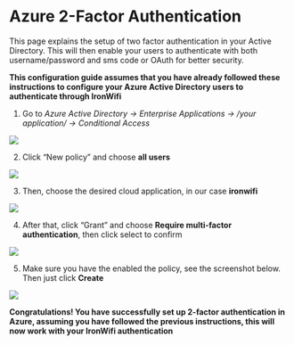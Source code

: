 # Azure 2-Factor Authentication 

This page explains the setup of two factor authentication in your Active Directory. This will then enable your users to authenticate with both username/password and sms code or OAuth for better security.

**This configuration guide assumes that you have already followed these instructions to configure your Azure Active Directory users to authenticate through IronWifi**

1. Go to _Azure Active Directory -> Enterprise Applications -> /your application/ -> Conditional Access_

![](https://raw.githubusercontent.com/IronWifi/docs/master/user_Guide/Connectors/azure_2fa/azure.png)

2. Click “New policy” and choose **all users**

![](https://raw.githubusercontent.com/IronWifi/docs/master/user_Guide/Connectors/azure_2fa/azure2.png)

3. Then, choose the desired cloud application, in our case **ironwifi**

![](https://raw.githubusercontent.com/IronWifi/docs/master/user_Guide/Connectors/azure_2fa/azure3.png)

4. After that, click “Grant” and choose **Require multi-factor authentication**, then click select to confirm

![](https://raw.githubusercontent.com/IronWifi/docs/master/user_Guide/Connectors/azure_2fa/azure4.png)

5. Make sure you have the enabled the policy, see the screenshot below. Then just click **Create**

![](https://raw.githubusercontent.com/IronWifi/docs/master/user_Guide/Connectors/azure_2fa/azure5.png)

**Congratulations! You have successfully set up 2-factor authentication in Azure, assuming you have followed the previous instructions, this will now work with your IronWifi authentication**
